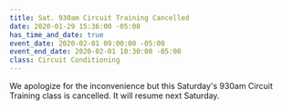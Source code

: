 ```yaml
---
title: Sat. 930am Circuit Training Cancelled
date: 2020-01-29 15:36:00 -05:00
has_time_and_date: true
event_date: 2020-02-01 09:00:00 -05:00
event_end_date: 2020-02-01 10:30:00 -05:00
class: Circuit Conditioning
---
```


We apologize for the inconvenience but this Saturday's 930am Circuit Training class is cancelled. It will resume next Saturday.  